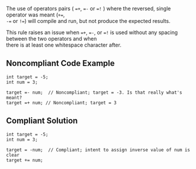 
The use of operators pairs ( `=+`, `=-` or `=!` ) where the reversed, single operator was meant (`+=`,<br>`-=` or `!=`) will compile and run, but not produce the expected results.

This rule raises an issue when `=+`, `=-`, or `=!` is used without any spacing between the two operators and when<br>there is at least one whitespace character after.

## Noncompliant Code Example


    int target = -5;
    int num = 3;
    
    target =- num;  // Noncompliant; target = -3. Is that really what's meant?
    target =+ num; // Noncompliant; target = 3


## Compliant Solution


    int target = -5;
    int num = 3;
    
    target = -num;  // Compliant; intent to assign inverse value of num is clear
    target += num;

